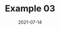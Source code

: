 ---
date: "2021-07-14"
title: "Example 03"
image: "/images/events-webinars/event-2.webp" # use 800x550 or 16:11 ratio image
event_date_location: "MAR 7, 2024 10AM PACIFIC | 1PM EASTERN"
draft: false

hide_clickup_form: true

weight: 3
---